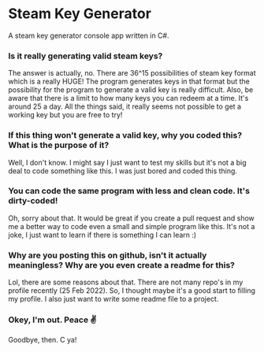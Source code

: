 # Steam Key Generator
A steam key generator console app written in C#.

### Is it really generating valid steam keys?
The answer is actually, no. There are 36^15 possibilities of steam key format which is a really HUGE! The program generates keys in that format but the possibility for the program to generate a valid key is really difficult. Also, be aware that there is a limit to how many keys you can redeem at a time. It's around 25 a day. All the things said, it really seems not possible to get a working key but you are free to try!

### If this thing won't generate a valid key, why you coded this? What is the purpose of it?
Well, I don't know. I might say I just want to test my skills but it's not a big deal to code something like this. I was just bored and coded this thing.

### You can code the same program with less and clean code. It's dirty-coded!
Oh, sorry about that. It would be great if you create a pull request and show me a better way to code even a small and simple program like this. It's not a joke, I just want to learn if there is something I can learn :)

### Why are you posting this on github, isn't it actually meaningless? Why are you even create a readme for this?
Lol, there are some reasons about that. There are not many repo's in my profile recently (25 Feb 2022). So, I thought maybe it's a good start to filling my profile. I also just want to write some readme file to a project.

### Okey, I'm out. Peace ✌️
Goodbye, then. C ya!
